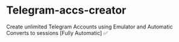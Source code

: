 # Telegram-accs-creator
Create unlimited Telegram Accounts using Emulator and Automatic Converts to sessions [Fully Automatic] ✅
